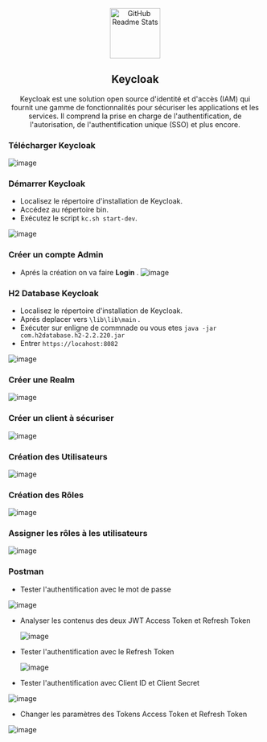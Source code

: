 <p align="center">
 <img width="100px" src="https://www.keycloak.org/resources/images/icon.svg" align="center" alt="GitHub Readme Stats" />
 <h2 align="center">Keycloak</h2>
 <p align="center">Keycloak est une solution open source d'identité et d'accès (IAM) qui fournit une gamme de fonctionnalités pour sécuriser les applications et les services. Il comprend la prise en charge de l'authentification, de l'autorisation, de l'authentification unique (SSO) et plus encore.</p>
</p>
</p>




### Télécharger Keycloak 

![image](https://github.com/MouhtaramSoufiane/Keycloak-UI/assets/104082651/34708c63-5071-4e52-b39a-bd2fd94a8296)

### Démarrer Keycloak

 * Localisez le répertoire d'installation de Keycloak.
 * Accédez au répertoire bin.
 * Exécutez le script ``` kc.sh start-dev ```.

  ![image](https://github.com/MouhtaramSoufiane/Keycloak-UI/assets/104082651/2119a06d-88a0-42d7-813e-641d43af10cb)

### Créer un compte Admin
* Aprés la création on va faire <strong>Login</strong> .
![image](https://github.com/MouhtaramSoufiane/Keycloak-UI/assets/104082651/78d21ed3-d8f8-4120-8b4d-a51320fe9bab)

### H2 Database Keycloak

 * Localisez le répertoire d'installation de Keycloak.
 * Aprés deplacer vers ``` \lib\lib\main ``` .
 * Exécuter sur enligne de commnade ou vous etes ``` java -jar com.h2database.h2-2.2.220.jar ```
 * Entrer ``` https://locahost:8082 ```


![image](https://github.com/MouhtaramSoufiane/Keycloak-UI/assets/104082651/1ab186da-6291-44d6-918d-71441121ae7f)


###  Créer une Realm

![image](https://github.com/MouhtaramSoufiane/Keycloak-UI/assets/104082651/1ec44a34-24cb-491e-ad78-6e146e431749)

### Créer un client à sécuriser

![image](https://github.com/MouhtaramSoufiane/Keycloak-UI/assets/104082651/de6b0106-2faf-42b7-a838-54b42b77b596)

### Création des Utilisateurs

![image](https://github.com/MouhtaramSoufiane/Keycloak-UI/assets/104082651/9397528d-8691-43c2-ba4d-fe530ef62b04)

### Création des Rôles 

![image](https://github.com/MouhtaramSoufiane/Keycloak-UI/assets/104082651/c538f7f7-9b96-4221-a077-31e70c4a3060)

### Assigner les rôles à les utilisateurs

![image](https://github.com/MouhtaramSoufiane/Keycloak-UI/assets/104082651/22514a3f-9824-4fe7-ab33-6c96052badd3)

### Postman
*  Tester l'authentification avec le mot de passe
  
  ![image](https://github.com/MouhtaramSoufiane/Keycloak-UI/assets/104082651/f830d48a-a2ff-4659-9ca6-d5539c94d756)

*  Analyser les contenus des deux JWT Access Token et Refresh Token

   ![image](https://github.com/MouhtaramSoufiane/Keycloak-UI/assets/104082651/01861a13-23d5-4616-8655-93919ef20b70)

  
*  Tester l'authentification avec le Refresh Token

   ![image](https://github.com/MouhtaramSoufiane/Keycloak-UI/assets/104082651/3016f9cc-8a76-4fbf-b9ed-7c7628e5eb7c)
   
*  Tester l'authentification avec Client ID et Client Secret

  ![image](https://github.com/MouhtaramSoufiane/Keycloak-UI/assets/104082651/262d8e77-3391-4b80-801a-a812b92aa5a5)
  

*   Changer les paramètres des Tokens Access Token et Refresh Token

  ![image](https://github.com/MouhtaramSoufiane/Keycloak-UI/assets/104082651/51239e4b-3b14-4eb8-ba61-0d91074b7d00)


 






